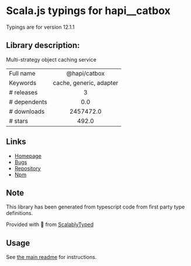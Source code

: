 
# Scala.js typings for hapi__catbox

Typings are for version 12.1.1

## Library description:
Multi-strategy object caching service

|                    |                 |
| ------------------ | :-------------: |
| Full name          | @hapi/catbox |
| Keywords           | cache, generic, adapter |
| # releases         | 3 |
| # dependents       | 0.0 |
| # downloads        | 2457472.0 |
| # stars            | 492.0 |

## Links
- [Homepage](https://github.com/hapijs/catbox#readme)
- [Bugs](https://github.com/hapijs/catbox/issues)
- [Repository](https://github.com/hapijs/catbox)
- [Npm](https://www.npmjs.com/package/%40hapi%2Fcatbox)
    


## Note
This library has been generated from typescript code from first party type definitions.

Provided with :purple_heart: from [ScalablyTyped](https://github.com/oyvindberg/ScalablyTyped)

## Usage
See [the main readme](../../readme.md) for instructions.


